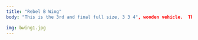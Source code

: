 ```yaml
---
title: "Rebel B Wing"
body: "This is the 3rd and final full size, 3 3 4", wooden vehicle.  The Rebel B-Wing features foldable and lockable wings, a rotating cockpit, landing gear, and possibly spring-loaded lasers."

img: bwing1.jpg
---
```

